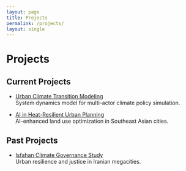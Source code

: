 ```yaml
---
layout: page
title: Projects
permalink: /projects/
layout: single
---
```


# Projects

## Current Projects

- [Urban Climate Transition Modeling](project1.md)  
  System dynamics model for multi-actor climate policy simulation.

- [AI in Heat-Resilient Urban Planning](project2.md)  
  AI-enhanced land use optimization in Southeast Asian cities.

## Past Projects

- [Isfahan Climate Governance Study](project3.md)  
  Urban resilience and justice in Iranian megacities.
